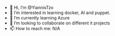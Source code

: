 - 👋 Hi, I’m @YiannisTzo
- 👀 I’m interested in learning docker, AI and puppet.
- 🌱 I’m currently learning Azure
- 💞️ I’m looking to collaborate on different it projects
- 📫 How to reach me: N/A

<!---
YiannisTzo/YiannisTzo is a ✨ special ✨ repository because its `README.md` (this file) appears on your GitHub profile.
You can click the Preview link to take a look at your changes.
--->

